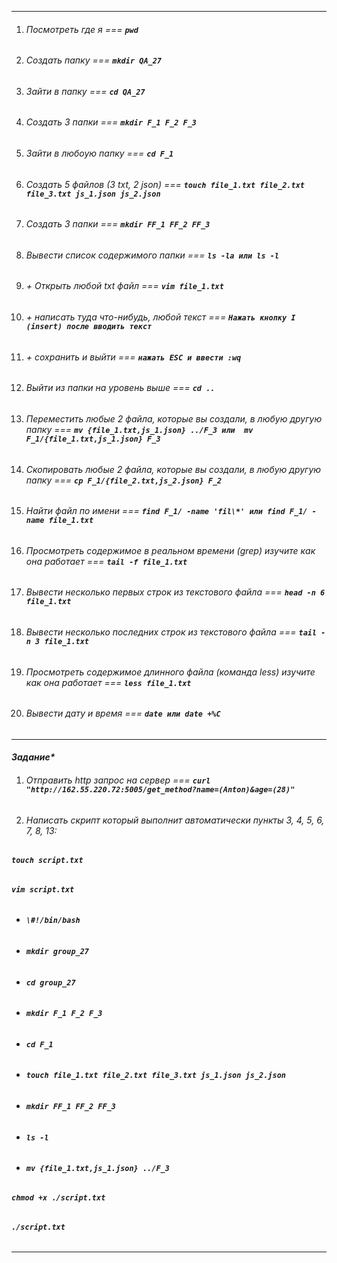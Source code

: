 ***
1. ###### *Посмотреть где я* === **`pwd`**  
2. ###### *Создать папку* === **`mkdir QA_27`** 
3. ###### *Зайти в папку* === **`cd QA_27`**  
4. ###### *Создать 3 папки* === **`mkdir F_1 F_2 F_3`**  
5. ###### *Зайти в любоую папку* === **`cd F_1`**
6. ###### *Создать 5 файлов (3 txt, 2 json)* === **`touch file_1.txt file_2.txt file_3.txt js_1.json js_2.json`**
7. ###### *Создать 3 папки* === **`mkdir FF_1 FF_2 FF_3`**
8. ###### *Вывести список содержимого папки* === **`ls -la или ls -l`**
9. ###### *+ Открыть любой txt файл* === **`vim file_1.txt`**
10. ###### *+ написать туда что-нибудь, любой текст* === **`Нажать кнопку I (insert) после вводить текст`**
11. ###### *+ сохранить и выйти* === **`нажать ESC и ввести :wq`**
12. ###### *Выйти из папки на уровень выше* === **`cd ..`**  

13. ###### *Переместить любые 2 файла, которые вы создали, в любую другую папку* === **`mv {file_1.txt,js_1.json} ../F_3 или  mv F_1/{file_1.txt,js_1.json} F_3`**
14. ###### *Скопировать любые 2 файла, которые вы создали, в любую другую папку* === **`cp F_1/{file_2.txt,js_2.json} F_2`**
15. ###### *Найти файл по имени* === **`find F_1/ -name 'fil\*' или find F_1/ -name file_1.txt`**
16. ###### *Просмотреть содержимое в реальном времени (grep) изучите как она работает* === **`tail -f file_1.txt`**
17. ###### *Вывести несколько первых строк из текстового файла* === **`head -n 6 file_1.txt`**
18. ###### *Вывести несколько последних строк из текстового файла* ===  **`tail -n 3 file_1.txt`**
19. ###### *Просмотреть содержимое длинного файла (команда less) изучите как она работает* === **`less file_1.txt`**
20. ###### *Вывести дату и время* === **`date или date +%C`**

___

#### *Задание\**
1. ###### *Отправить http запрос на сервер* === **`curl "http://162.55.220.72:5005/get_method?name=(Anton)&age=(28)"`**
2. ###### *Написать скрипт который выполнит автоматически пункты 3, 4, 5, 6, 7, 8, 13:*
  ###### **`touch script.txt`**
  ###### **`vim script.txt`** 
 - ###### **`\#!/bin/bash`**
 - ###### **`mkdir group_27`**
 - ###### **`cd group_27`**
 - ###### **`mkdir F_1 F_2 F_3`**
 - ###### **`cd F_1`**
 - ###### **`touch file_1.txt file_2.txt file_3.txt js_1.json js_2.json`**
 - ###### **`mkdir FF_1 FF_2 FF_3`**
 - ###### **`ls -l`**
 - ###### **`mv {file_1.txt,js_1.json} ../F_3`**
  ###### **`chmod +x ./script.txt`**
  ###### **`./script.txt`**
***
